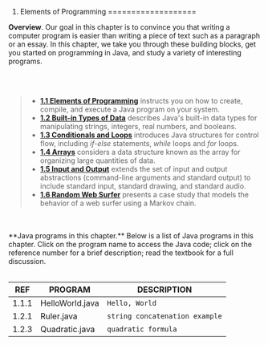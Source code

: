 1.   Elements of Programming
===================


**Overview**. Our goal in this chapter is to convince you that writing a computer program is easier than writing a piece of text such as a paragraph or an essay. In this chapter, we take you through these building blocks, get you started on programming in Java, and study a variety of interesting programs.

<br/>
<br/>

> - [**1.1 Elements of Programming**][1] instructs you on how to create, compile, and execute a Java program on your system.
> - [**1.2 Built-in Types of Data**][2] describes Java's built-in data types for manipulating strings, integers, real numbers, and booleans.
> - [**1.3 Conditionals and Loops**][3] introduces Java structures for control flow, including *if-else* statements, *while* loops and *for* loops.
> - [**1.4 Arrays**][4] considers a data structure known as the array for organizing large quantities of data.
> - [**1.5 Input and Output**][5] extends the set of input and output abstractions (command-line arguments and standard output) to include standard input, standard drawing, and standard audio.
> - [**1.6 Random Web Surfer**][6] presents a case study that models the behavior of a web surfer using a Markov chain.


<br/>
<br/>
**Java programs in this chapter.** Below is a list of Java programs in this chapter. Click on the program name to access the Java code; click on the reference number for a brief description; read the textbook for a full discussion.

<br/>
<br/>

| REF     | PROGRAM         | DESCRIPTION   |
 ------   | ------------------- | ------------------
| 1.1.1   | HelloWorld.java | `Hello, World` |
| 1.2.1   | Ruler.java | `string concatenation example` |
| 1.2.3   | Quadratic.java | `quadratic formula` |




  [1]: http://introcs.cs.princeton.edu/java/11hello/
  [2]: http://introcs.cs.princeton.edu/java/12types/
  [3]: http://introcs.cs.princeton.edu/java/13flow/
  [4]: http://introcs.cs.princeton.edu/java/14array/
  [5]: http://introcs.cs.princeton.edu/java/15inout/
  [6]: http://introcs.cs.princeton.edu/java/16pagerank/

